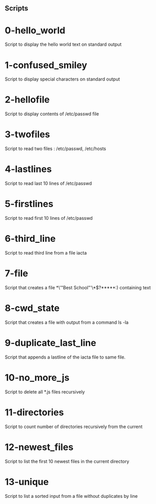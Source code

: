 ## Scripts

# 0-hello_world
Script to display the hello world text on standard output

# 1-confused_smiley
Script to display special characters on standard output

# 2-hellofile
Script to display contents of /etc/passwd file

# 3-twofiles
Script to read two files : /etc/passwd, /etc/hosts

# 4-lastlines
Script to read last 10 lines of /etc/passwd

# 5-firstlines
Script to read first 10 lines of /etc/passwd

# 6-third_line
Script to read third line from a file iacta

# 7-file
Script that creates a file \*\\'"Best School"\'\\*$\?\*\*\*\*\*:) containing text

# 8-cwd_state
Script that creates a file with output from a command ls -la

# 9-duplicate_last_line
Script that appends a lastline of the iacta file to same file.

# 10-no_more_js
Script to delete all *.js files recursively

# 11-directories
Script to count number of directories recursively from the current

# 12-newest_files
Script to list the first 10 newest files in the current directory

# 13-unique
Script to list a sorted input from a file without duplicates by line

